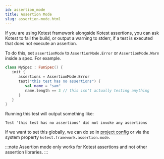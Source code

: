 ```yaml
---
id: assertion_mode
title: Assertion Mode
slug: assertion-mode.html
---
```




If you are using Kotest framework alongside Kotest assertions, you can ask Kotest to fail the build, or output a warning to stderr, if a test is executed that does not execute an assertion.

To do this, set `assertionMode` to `AssertionMode.Error` or `AssertionMode.Warn` inside a spec. For example.

```kotlin
class MySpec : FunSpec() {
   init {
      assertions = AssertionMode.Error
      test("this test has no assertions") {
         val name = "sam"
         name.length == 3 // this isn't actually testing anything
      }
   }
}
```

Running this test will output something like:

```
Test 'this test has no assertions' did not invoke any assertions
```

If we want to set this globally, we can do so in [project config](../framework/project_config.md) or via the system property `kotest.framework.assertion.mode`.


:::note
Assertion mode only works for Kotest assertions and not other assertion libraries.
:::

